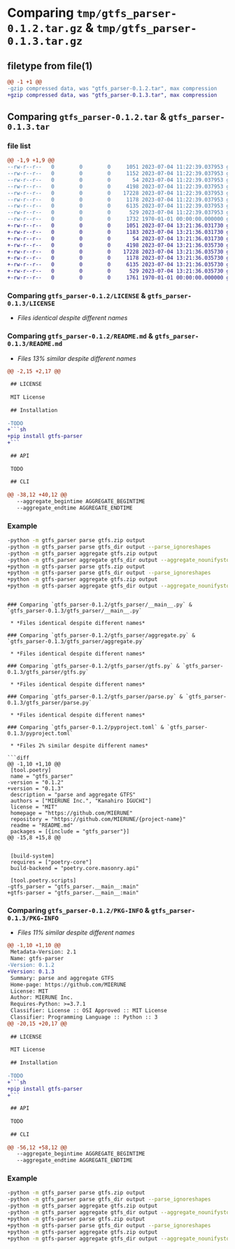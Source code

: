 # Comparing `tmp/gtfs_parser-0.1.2.tar.gz` & `tmp/gtfs_parser-0.1.3.tar.gz`

## filetype from file(1)

```diff
@@ -1 +1 @@
-gzip compressed data, was "gtfs_parser-0.1.2.tar", max compression
+gzip compressed data, was "gtfs_parser-0.1.3.tar", max compression
```

## Comparing `gtfs_parser-0.1.2.tar` & `gtfs_parser-0.1.3.tar`

### file list

```diff
@@ -1,9 +1,9 @@
--rw-r--r--   0        0        0     1051 2023-07-04 11:22:39.037953 gtfs_parser-0.1.2/LICENSE
--rw-r--r--   0        0        0     1152 2023-07-04 11:22:39.037953 gtfs_parser-0.1.2/README.md
--rw-r--r--   0        0        0       54 2023-07-04 11:22:39.037953 gtfs_parser-0.1.2/gtfs_parser/__init__.py
--rw-r--r--   0        0        0     4198 2023-07-04 11:22:39.037953 gtfs_parser-0.1.2/gtfs_parser/__main__.py
--rw-r--r--   0        0        0    17228 2023-07-04 11:22:39.037953 gtfs_parser-0.1.2/gtfs_parser/aggregate.py
--rw-r--r--   0        0        0     1178 2023-07-04 11:22:39.037953 gtfs_parser-0.1.2/gtfs_parser/gtfs.py
--rw-r--r--   0        0        0     6135 2023-07-04 11:22:39.037953 gtfs_parser-0.1.2/gtfs_parser/parse.py
--rw-r--r--   0        0        0      529 2023-07-04 11:22:39.037953 gtfs_parser-0.1.2/pyproject.toml
--rw-r--r--   0        0        0     1732 1970-01-01 00:00:00.000000 gtfs_parser-0.1.2/PKG-INFO
+-rw-r--r--   0        0        0     1051 2023-07-04 13:21:36.031730 gtfs_parser-0.1.3/LICENSE
+-rw-r--r--   0        0        0     1183 2023-07-04 13:21:36.031730 gtfs_parser-0.1.3/README.md
+-rw-r--r--   0        0        0       54 2023-07-04 13:21:36.031730 gtfs_parser-0.1.3/gtfs_parser/__init__.py
+-rw-r--r--   0        0        0     4198 2023-07-04 13:21:36.035730 gtfs_parser-0.1.3/gtfs_parser/__main__.py
+-rw-r--r--   0        0        0    17228 2023-07-04 13:21:36.035730 gtfs_parser-0.1.3/gtfs_parser/aggregate.py
+-rw-r--r--   0        0        0     1178 2023-07-04 13:21:36.035730 gtfs_parser-0.1.3/gtfs_parser/gtfs.py
+-rw-r--r--   0        0        0     6135 2023-07-04 13:21:36.035730 gtfs_parser-0.1.3/gtfs_parser/parse.py
+-rw-r--r--   0        0        0      529 2023-07-04 13:21:36.035730 gtfs_parser-0.1.3/pyproject.toml
+-rw-r--r--   0        0        0     1761 1970-01-01 00:00:00.000000 gtfs_parser-0.1.3/PKG-INFO
```

### Comparing `gtfs_parser-0.1.2/LICENSE` & `gtfs_parser-0.1.3/LICENSE`

 * *Files identical despite different names*

### Comparing `gtfs_parser-0.1.2/README.md` & `gtfs_parser-0.1.3/README.md`

 * *Files 13% similar despite different names*

```diff
@@ -2,15 +2,17 @@
 
 ## LICENSE
 
 MIT License
 
 ## Installation
 
-TODO
+```sh
+pip install gtfs-parser
+```
 
 ## API
 
 TODO
 
 ## CLI
 
@@ -38,12 +40,12 @@
   --aggregate_begintime AGGREGATE_BEGINTIME
   --aggregate_endtime AGGREGATE_ENDTIME
 ```
 
 ### Example
 
 ```sh
-python -m gtfs_parser parse gtfs.zip output
-python -m gtfs_parser parse gtfs_dir output --parse_ignoreshapes
-python -m gtfs_parser aggregate gtfs.zip output
-python -m gtfs_parser aggregate gtfs_dir output --aggregate_nounifystops
+python -m gtfs-parser parse gtfs.zip output
+python -m gtfs-parser parse gtfs_dir output --parse_ignoreshapes
+python -m gtfs-parser aggregate gtfs.zip output
+python -m gtfs-parser aggregate gtfs_dir output --aggregate_nounifystops
 ```
```

### Comparing `gtfs_parser-0.1.2/gtfs_parser/__main__.py` & `gtfs_parser-0.1.3/gtfs_parser/__main__.py`

 * *Files identical despite different names*

### Comparing `gtfs_parser-0.1.2/gtfs_parser/aggregate.py` & `gtfs_parser-0.1.3/gtfs_parser/aggregate.py`

 * *Files identical despite different names*

### Comparing `gtfs_parser-0.1.2/gtfs_parser/gtfs.py` & `gtfs_parser-0.1.3/gtfs_parser/gtfs.py`

 * *Files identical despite different names*

### Comparing `gtfs_parser-0.1.2/gtfs_parser/parse.py` & `gtfs_parser-0.1.3/gtfs_parser/parse.py`

 * *Files identical despite different names*

### Comparing `gtfs_parser-0.1.2/pyproject.toml` & `gtfs_parser-0.1.3/pyproject.toml`

 * *Files 2% similar despite different names*

```diff
@@ -1,10 +1,10 @@
 [tool.poetry]
 name = "gtfs_parser"
-version = "0.1.2"
+version = "0.1.3"
 description = "parse and aggregate GTFS"
 authors = ["MIERUNE Inc.", "Kanahiro IGUCHI"]
 license = "MIT"
 homepage = "https://github.com/MIERUNE"
 repository = "https://github.com/MIERUNE/{project-name}"
 readme = "README.md"
 packages = [{include = "gtfs_parser"}]
@@ -15,8 +15,8 @@
 
 
 [build-system]
 requires = ["poetry-core"]
 build-backend = "poetry.core.masonry.api"
 
 [tool.poetry.scripts]
-gtfs_parser = "gtfs_parser.__main__:main"
+gtfs-parser = "gtfs_parser.__main__:main"
```

### Comparing `gtfs_parser-0.1.2/PKG-INFO` & `gtfs_parser-0.1.3/PKG-INFO`

 * *Files 11% similar despite different names*

```diff
@@ -1,10 +1,10 @@
 Metadata-Version: 2.1
 Name: gtfs-parser
-Version: 0.1.2
+Version: 0.1.3
 Summary: parse and aggregate GTFS
 Home-page: https://github.com/MIERUNE
 License: MIT
 Author: MIERUNE Inc.
 Requires-Python: >=3.7.1
 Classifier: License :: OSI Approved :: MIT License
 Classifier: Programming Language :: Python :: 3
@@ -20,15 +20,17 @@
 
 ## LICENSE
 
 MIT License
 
 ## Installation
 
-TODO
+```sh
+pip install gtfs-parser
+```
 
 ## API
 
 TODO
 
 ## CLI
 
@@ -56,12 +58,12 @@
   --aggregate_begintime AGGREGATE_BEGINTIME
   --aggregate_endtime AGGREGATE_ENDTIME
 ```
 
 ### Example
 
 ```sh
-python -m gtfs_parser parse gtfs.zip output
-python -m gtfs_parser parse gtfs_dir output --parse_ignoreshapes
-python -m gtfs_parser aggregate gtfs.zip output
-python -m gtfs_parser aggregate gtfs_dir output --aggregate_nounifystops
+python -m gtfs-parser parse gtfs.zip output
+python -m gtfs-parser parse gtfs_dir output --parse_ignoreshapes
+python -m gtfs-parser aggregate gtfs.zip output
+python -m gtfs-parser aggregate gtfs_dir output --aggregate_nounifystops
 ```
```

